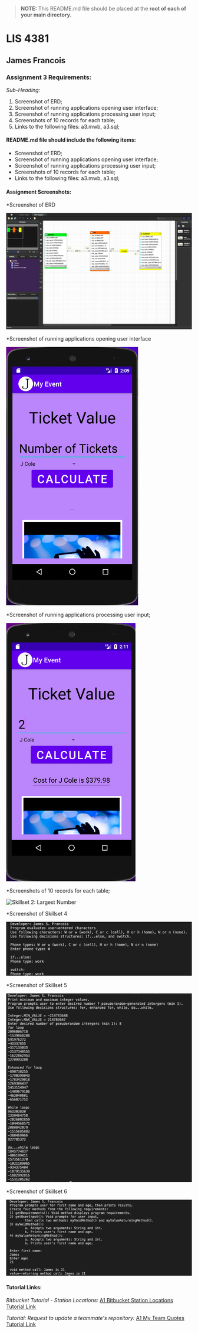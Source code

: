 > **NOTE:** This README.md file should be placed at the **root of each of your main directory.**

# LIS 4381 

## James Francois

### Assignment 3 Requirements:

*Sub-Heading:*

1. Screenshot of ERD; 
2. Screenshot of running applications opening user interface; 
3. Screenshot of running applications processing user input; 
4. Screenshots of 10 records for each table; 
5. Links to the following files: a3.mwb, a3.sql; 

#### README.md file should include the following items:

* Screenshot of ERD; 
* Screenshot of running applications opening user interface; 
* Screenshot of running applications processing user input; 
* Screenshots of 10 records for each table; 
* Links to the following files: a3.mwb, a3.sql; 

#### Assignment Screenshots:

*Screenshot of ERD

![First user interface Screenshot](img/Erd.png) 

*Screenshot of running applications opening user interface 

![Second user interface Screenshot](img/First.png)

*Screenshot of running applications processing user input; 

![Skillset 1: Even or Odd](img/Second.png) 

*Screenshots of 10 records for each table; 

![Skillset 2: Largest Number](Datatables/Skillset2.png)

*Screenshot of Skillset 4

![Skillset 3: Arrays & Loops](img/Skillset4.png)

*Screenshot of Skillset 5

![Skillset 3: Arrays & Loops](img/Skillset5.png)

*Screenshot of Skillset 6

![Skillset 3: Arrays & Loops](img/Skillset6.png)















#### Tutorial Links:

*Bitbucket Tutorial - Station Locations:*
[A1 Bitbucket Station Locations Tutorial Link](https://bitbucket.org/username/bitbucketstationlocations/ "Bitbucket Station Locations")

*Tutorial: Request to update a teammate's repository:*
[A1 My Team Quotes Tutorial Link](https://bitbucket.org/username/myteamquotes/ "My Team Quotes Tutorial")